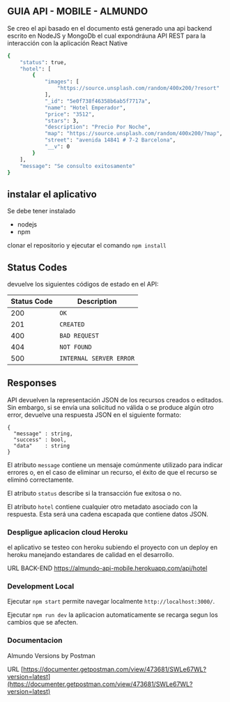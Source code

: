 ## GUIA API - MOBILE - ALMUNDO

Se creo el api basado en el documento está generado una api backend escrito en NodeJS y MongoDb el cual expondráuna API REST para la interacción con la aplicación React Native
```sh
{
    "status": true,
    "hotel": [
        {
            "images": [
                "https://source.unsplash.com/random/400x200/?resort"
            ],
            "_id": "5e0f738f46358b6ab5f7717a",
            "name": "Hotel Emperador",
            "price": "3512",
            "stars": 3,
            "description": "Precio Por Noche",
            "map": "https://source.unsplash.com/random/400x200/?map",
            "street": "avenida 14841 # 7-2 Barcelona",
            "__v": 0
        }
    ],
    "message": "Se consulto exitosamente"
}
```
## instalar el aplicativo

Se debe tener instalado

- nodejs
- npm

clonar el repositorio y ejecutar el comando `npm install`  

## Status Codes
devuelve los siguientes códigos de estado en el API:

| Status Code | Description |
|-------------| ----------- |
| 200 | `OK` |
| 201 | `CREATED` |
| 400 | `BAD REQUEST` |
| 404 | `NOT FOUND` |
| 500 | `INTERNAL SERVER ERROR`|


## Responses
API devuelven la representación JSON de los recursos creados o editados. Sin embargo, si se envía una solicitud no válida o se produce algún otro error, devuelve una respuesta JSON en el siguiente formato:

```
{
  "message" : string,
  "success" : bool,
  "data"    : string
}
```

El atributo `message` contiene un mensaje comúnmente utilizado para indicar errores o, en el caso de eliminar un recurso, el éxito de que el recurso se eliminó correctamente.

El atributo `status` describe si la transacción fue exitosa o no.

El atributo `hotel` contiene cualquier otro metadato asociado con la respuesta. Esta será una cadena escapada que contiene datos JSON.



### Despligue aplicacion cloud Heroku

el aplicativo se testeo con heroku subiendo el proyecto con un deploy en heroku manejando estandares de calidad en el desarrollo.

URL BACK-END
https://almundo-api-mobile.herokuapp.com/api/hotel


### Development Local

Ejecutar `npm start`  permite navegar localmente `http://localhost:3000/`. 

Ejecutar `npm run dev` la aplicacion automaticamente se recarga segun los cambios que se afecten.

### Documentacion

Almundo Versions by Postman 

URL
[https://documenter.getpostman.com/view/473681/SWLe67WL?version=latest](https://documenter.getpostman.com/view/473681/SWLe67WL?version=latest)
